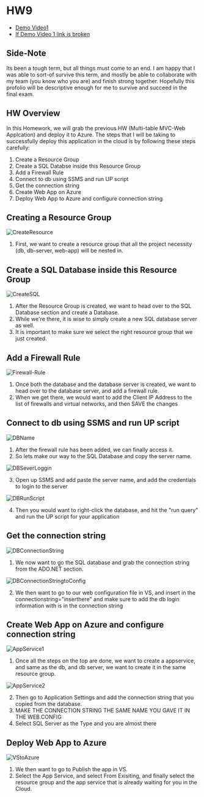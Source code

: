 # HW9

* [Demo Video1](https://www.youtube.com/watch?v=i68nfopZb_I)
* [If Demo Video 1 link is broken](https://drive.google.com/file/d/1ZOrxsmHbXGx5mhjUNeu3I3KiRL4dIktr/view?usp=sharing)

## Side-Note

Its been a tough term, but all things must come to an end. I am happy that I was able to sort-of survive this term, and mostly be able to collaborate with my team (you know who you are) and finish strong together. Hopefully this profolio will be descriptive enough for me to survive and succeed in the final exam.   


## HW Overview

In this Homework, we will grab the previous HW (Multi-table MVC-Web Applcation) and deploy it to Azure. The steps that I will be taking to successfully deploy this application in the cloud is by following these steps carefully:

1. Create a Resource Group
2. Create a SQL Databse inside this Resource Group
3. Add a Firewall Rule
4. Connect to db using SSMS and run UP script
5. Get the connection string 
6. Create Web App on Azure
7. Deploy Web App to Azure and configure connection string


## Creating a Resource Group 

![CreateResource](pic1.PNG)

1. First, we want to create a resource group that all the project necessity (db, db-server, web-app) will be nested in. 

## Create a SQL Database inside this Resource Group

![CreateSQL](pic2.PNG)

1. After the Resource Group is created, we want to head over to the SQL Database section and create a Database. 
2. While we're there, it is wise to simply create a new SQL database server as well. 
3. It is important to make sure we select the right resource group that we just created. 

## Add a Firewall Rule

![Firewall-Rule](pic6.PNG)

1. Once both the database and the database server is created, we want to head over to the database server, and add a firewall rule.
2. When we get there, we would want to add the Client IP Address to the list of firewalls and virtual networks, and then SAVE the changes

## Connect to db using SSMS and run UP script

![DBName](pic3.PNG)

1. After the firewall rule has been added, we can finally access it. 
2. So lets make our way to the SQL Database and copy the server name. 

![DBSeverLoggin](pic4.PNG)

3. Open up SSMS and add paste the server name, and add the credentials to login to the server

![DBRunScript](pic5.PNG)

4. Then you would want to right-click the database, and hit the "run query" and run the UP script for your application 

## Get the connection string 

![DBConnectionString](pic7.PNG)

1. We now want to go the SQL database and grab the connection string from the ADO.NET section. 

![DBConnectionStringtoConfig](pic8.PNG)

2. We then want to go to our web configuration file in VS, and insert in the connectionstring="inserthere" and make sure to add the db login information with is in the connection string 

## Create Web App on Azure and configure connection string

![AppService1](pics9.PNG)

1. Once all the steps on the top are done, we want to create a appservice, and same as the db, and db server, we want to create it in the same resource group.

![AppService2](pic10.PNG)

2. Then go to Application Settings and add the connection string that you copied from the database. 
3. MAKE THE CONNECTION STRING THE SAME NAME YOU GAVE IT IN THE WEB.CONFIG
4. Select SQL Server as the Type and you are almost there

## Deploy Web App to Azure 

![VStoAzure](pic12.PNG)

1. We then want to go to Publish the app in VS.
2. Select the App Service, and select From Exisiting, and finally select the resource group and the app service that is already waiting for you in the Cloud. 


